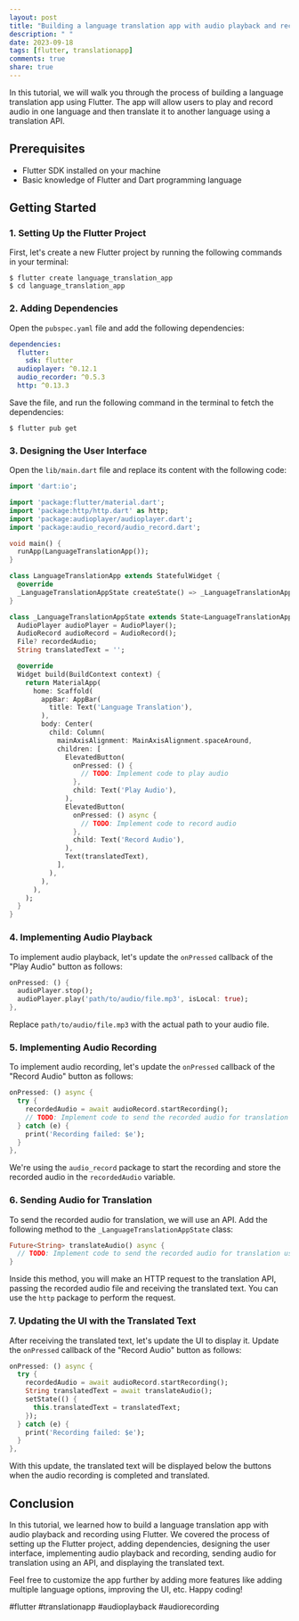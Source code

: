 ```yaml
---
layout: post
title: "Building a language translation app with audio playback and recording in Flutter"
description: " "
date: 2023-09-18
tags: [flutter, translationapp]
comments: true
share: true
---
```


In this tutorial, we will walk you through the process of building a language translation app using Flutter. The app will allow users to play and record audio in one language and then translate it to another language using a translation API.

## Prerequisites
- Flutter SDK installed on your machine
- Basic knowledge of Flutter and Dart programming language

## Getting Started

### 1. Setting Up the Flutter Project
First, let's create a new Flutter project by running the following commands in your terminal:

```
$ flutter create language_translation_app
$ cd language_translation_app
```

### 2. Adding Dependencies

Open the `pubspec.yaml` file and add the following dependencies:

```yaml
dependencies:
  flutter:
    sdk: flutter
  audioplayer: ^0.12.1
  audio_recorder: ^0.5.3
  http: ^0.13.3
```

Save the file, and run the following command in the terminal to fetch the dependencies:

```
$ flutter pub get
```

### 3. Designing the User Interface

Open the `lib/main.dart` file and replace its content with the following code:

```dart
import 'dart:io';

import 'package:flutter/material.dart';
import 'package:http/http.dart' as http;
import 'package:audioplayer/audioplayer.dart';
import 'package:audio_record/audio_record.dart';

void main() {
  runApp(LanguageTranslationApp());
}

class LanguageTranslationApp extends StatefulWidget {
  @override
  _LanguageTranslationAppState createState() => _LanguageTranslationAppState();
}

class _LanguageTranslationAppState extends State<LanguageTranslationApp> {
  AudioPlayer audioPlayer = AudioPlayer();
  AudioRecord audioRecord = AudioRecord();
  File? recordedAudio;
  String translatedText = '';

  @override
  Widget build(BuildContext context) {
    return MaterialApp(
      home: Scaffold(
        appBar: AppBar(
          title: Text('Language Translation'),
        ),
        body: Center(
          child: Column(
            mainAxisAlignment: MainAxisAlignment.spaceAround,
            children: [
              ElevatedButton(
                onPressed: () {
                  // TODO: Implement code to play audio
                },
                child: Text('Play Audio'),
              ),
              ElevatedButton(
                onPressed: () async {
                  // TODO: Implement code to record audio
                },
                child: Text('Record Audio'),
              ),
              Text(translatedText),
            ],
          ),
        ),
      ),
    );
  }
}
```

### 4. Implementing Audio Playback

To implement audio playback, let's update the `onPressed` callback of the "Play Audio" button as follows:

```dart
onPressed: () {
  audioPlayer.stop();
  audioPlayer.play('path/to/audio/file.mp3', isLocal: true);
},
```

Replace `path/to/audio/file.mp3` with the actual path to your audio file.

### 5. Implementing Audio Recording

To implement audio recording, let's update the `onPressed` callback of the "Record Audio" button as follows:

```dart
onPressed: () async {
  try {
    recordedAudio = await audioRecord.startRecording();
    // TODO: Implement code to send the recorded audio for translation
  } catch (e) {
    print('Recording failed: $e');
  }
},
```

We're using the `audio_record` package to start the recording and store the recorded audio in the `recordedAudio` variable.

### 6. Sending Audio for Translation

To send the recorded audio for translation, we will use an API. Add the following method to the `_LanguageTranslationAppState` class:

```dart
Future<String> translateAudio() async {
  // TODO: Implement code to send the recorded audio for translation using an API
}
```

Inside this method, you will make an HTTP request to the translation API, passing the recorded audio file and receiving the translated text. You can use the `http` package to perform the request.

### 7. Updating the UI with the Translated Text

After receiving the translated text, let's update the UI to display it. Update the `onPressed` callback of the "Record Audio" button as follows:

```dart
onPressed: () async {
  try {
    recordedAudio = await audioRecord.startRecording();
    String translatedText = await translateAudio();
    setState(() {
      this.translatedText = translatedText;
    });
  } catch (e) {
    print('Recording failed: $e');
  }
},
```

With this update, the translated text will be displayed below the buttons when the audio recording is completed and translated.

## Conclusion

In this tutorial, we learned how to build a language translation app with audio playback and recording using Flutter. We covered the process of setting up the Flutter project, adding dependencies, designing the user interface, implementing audio playback and recording, sending audio for translation using an API, and displaying the translated text.

Feel free to customize the app further by adding more features like adding multiple language options, improving the UI, etc. Happy coding!

#flutter #translationapp #audioplayback #audiorecording